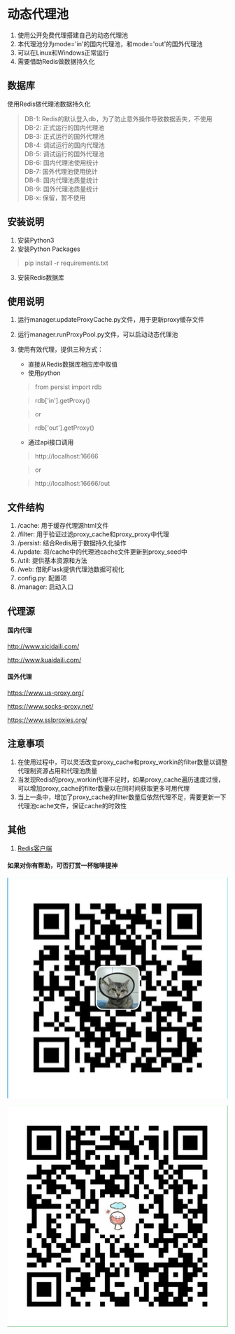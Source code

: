 # 动态代理池

1. 使用公开免费代理搭建自己的动态代理池
2. 本代理池分为mode='in'的国内代理池，和mode='out'的国外代理池
3. 可以在Linux和Windows正常运行
4. 需要借助Redis做数据持久化

## 数据库
使用Redis做代理池数据持久化
> DB-1: Redis的默认登入db，为了防止意外操作导致数据丢失，不使用<br>
> DB-2: 正式运行的国内代理池<br>
> DB-3: 正式运行的国外代理池<br>
> DB-4: 调试运行的国内代理池<br>
> DB-5: 调试运行的国外代理池<br>
> DB-6: 国内代理池使用统计<br>
> DB-7: 国外代理池使用统计<br>
> DB-8: 国内代理池质量统计<br>
> DB-9: 国外代理池质量统计<br>
> DB-x: 保留，暂不使用

## 安装说明
1. 安装Python3
2. 安装Python Packages
> pip install -r requirements.txt

3. 安装Redis数据库

## 使用说明
1. 运行manager.updateProxyCache.py文件，用于更新proxy缓存文件
2. 运行manager.runProxyPool.py文件，可以启动动态代理池
3. 使用有效代理，提供三种方式：
    - 直接从Redis数据库相应库中取值
    - 使用python
    > from persist import rdb

    > rdb['in'].getProxy()

    > or

    > rdb['out'].getProxy()

    - 通过api接口调用
    > http://localhost:16666

    > or

    > http://localhost:16666/out

## 文件结构
1. /cache: 用于缓存代理源html文件
2. /filter: 用于验证过滤proxy_cache和proxy_proxy中代理
3. /persist: 结合Redis用于数据持久化操作
4. /update: 将/cache中的代理池cache文件更新到proxy_seed中
5. /util: 提供基本资源和方法
6. /web: 借助Flask提供代理池数据可视化
7. config.py: 配置项
8. /manager: 启动入口

## 代理源
#### 国内代理
http://www.xicidaili.com/

http://www.kuaidaili.com/

#### 国外代理
https://www.us-proxy.org/

https://www.socks-proxy.net/

https://www.sslproxies.org/

## 注意事项
1. 在使用过程中，可以灵活改变proxy_cache和proxy_workin的filter数量以调整代理制资源占用和代理池质量
2. 当发现Redis的proxy_workin代理不足时，如果proxy_cache遍历速度过慢，可以增加proxy_cache的filter数量以在同时间获取更多可用代理
3. 当上一条中，增加了proxy_cache的filter数量后依然代理不足，需要更新一下代理池cache文件，保证cache的时效性


## 其他
1. [Redis客户端](https://redisdesktop.com/)

#### 如果对你有帮助，可否打赏一杯咖啡提神
![AliPay](https://github.com/helyao/dpp/blob/master/img/alipay.png)

![WeChat](https://github.com/helyao/dpp/blob/master/img/wechat.png)
